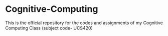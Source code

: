 # Cognitive-Computing
This is the official repository for the codes and assignments of my Cognitive Computing Class (subject code- UCS420)
